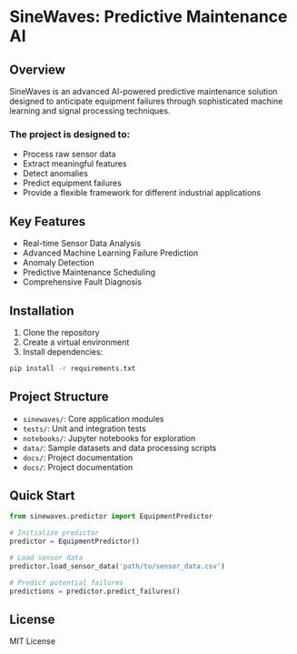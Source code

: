 # SineWaves: Predictive Maintenance AI

## Overview

SineWaves is an advanced AI-powered predictive maintenance solution designed to anticipate equipment failures through sophisticated machine learning and signal processing techniques.

### The project is designed to:

- Process raw sensor data
- Extract meaningful features
- Detect anomalies
- Predict equipment failures
- Provide a flexible framework for different industrial applications

## Key Features

- Real-time Sensor Data Analysis
- Advanced Machine Learning Failure Prediction
- Anomaly Detection
- Predictive Maintenance Scheduling
- Comprehensive Fault Diagnosis

## Installation

1. Clone the repository
2. Create a virtual environment
3. Install dependencies:

```bash
pip install -r requirements.txt
```

## Project Structure

- `sinewaves/`: Core application modules
- `tests/`: Unit and integration tests
- `notebooks/`: Jupyter notebooks for exploration
- `data/`: Sample datasets and data processing scripts
- `docs/`: Project documentation
- `docs/`: Project documentation

## Quick Start

```python
from sinewaves.predictor import EquipmentPredictor

# Initialize predictor
predictor = EquipmentPredictor()

# Load sensor data
predictor.load_sensor_data('path/to/sensor_data.csv')

# Predict potential failures
predictions = predictor.predict_failures()
```

## License

MIT License
